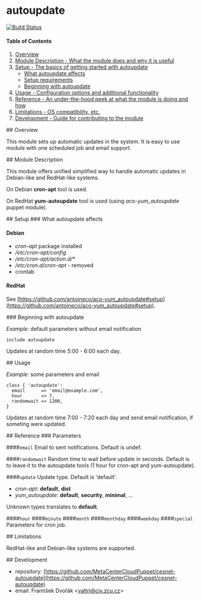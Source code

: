 # autoupdate

[![Build Status](https://travis-ci.org/MetaCenterCloudPuppet/cesnet-autoupdate.svg?branch=master)](https://travis-ci.org/MetaCenterCloudPuppet/cesnet-autoupdate)

#### Table of Contents

1. [Overview](#overview)
2. [Module Description - What the module does and why it is useful](#module-description)
3. [Setup - The basics of getting started with autoupdate](#setup)
    * [What autoupdate affects](#what-autoupdate-affects)
    * [Setup requirements](#setup-requirements)
    * [Beginning with autoupdate](#beginning-with-autoupdate)
4. [Usage - Configuration options and additional functionality](#usage)
5. [Reference - An under-the-hood peek at what the module is doing and how](#reference)
5. [Limitations - OS compatibility, etc.](#limitations)
6. [Development - Guide for contributing to the module](#development)

<a name="#overview"/>
## Overview

This module sets up automatic updates in the system. It is easy to use module with one scheduled job and email support.

<a name="#module-description"/>
## Module Description

This module offers unified simplified way to handle automatic updates in Debian-like and RedHat-like systems.

On Debian **cron-apt** tool is used.

On RedHat **yum-autoupdate** tool is used (using *aco-yum\_autoupdate* puppet module).

<a name="#setup"/>
## Setup

<a name="#what-autoupdate-affects"/>
### What autoupdate affects

#### Debian

* *cron-apt* package installed
* */etc/cron-apt/config*
* */etc/cron-apt/action.d/\**
* */etc/cron.d/cron-apt* - removed
* crontab

#### RedHat

See [https://github.com/antoineco/aco-yum_autoupdate#setup](https://github.com/antoineco/aco-yum_autoupdate#setup).

<a name="#beginning-with-autoupdate"/>
### Beginning with autoupdate

*Example*: default parameters without email notification

    include autoupdate

Updates at random time 5:00 - 6:00 each day.

<a name="#usage"/>
## Usage

*Example*: some parameters and email

    class { 'autoupdate':
      email      => 'email@example.com',
      hour       => 7,
      randomwait => 1200,
    }

Updates at random time 7:00 - 7:20 each day and send email notification, if someting were updated.

<a name="#reference"/>
## Reference

<a name="#parameters"/>
### Parameters

####`email`
Email to sent notifications. Default is undef.

####`randomwait`
Random time to wait before update in seconds. Default is to leave it to the autoupdate tools (1 hour for cron-apt and yum-autoupdate).

####`update`
Update type. Default is 'default'.

* *cron-apt*: **default**, **dist**
* *yum\_autoupdate*: **default**, **security**, **minimal**, ...

Unknown types translates to **default**.

####`hour`
####`minute`
####`month`
####`monthday`
####`weekday`
####`special`
Parameters for cron job.

<a name="#limitations"/>
## Limitations

RedHat-like and Debian-like systems are supported.

<a name="#development"/>
## Development

* repository: [https://github.com/MetaCenterCloudPuppet/cesnet-autoupdate](https://github.com/MetaCenterCloudPuppet/cesnet-autoupdate)
* email: František Dvořák &lt;valtri@civ.zcu.cz&gt;
